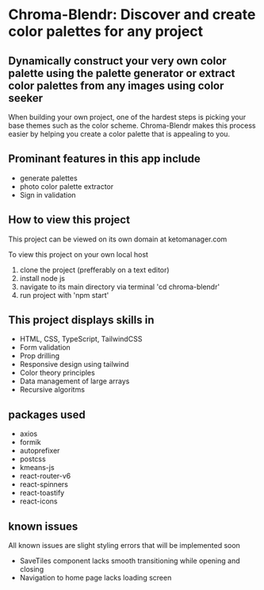 # Chroma-Blendr: Discover and create color palettes for any project

## Dynamically construct your very own color palette using the palette generator or extract color palettes from any images using color seeker

When building your own project, one of the hardest steps is picking your base themes such as the color scheme. Chroma-Blendr makes this process easier by helping you create a color palette that is appealing to you. 

## Prominant features in this app include

* generate palettes
* photo color palette extractor
* Sign in validation

## How to view this project

This project can be viewed on its own domain at ketomanager.com

To view this project on your own local host
1. clone the project (prefferably on a text editor)
2. install node js
3. navigate to its main directory via terminal 'cd chroma-blendr'
4. run project with 'npm start'

## This project displays skills in

* HTML, CSS, TypeScript, TailwindCSS
* Form validation
* Prop drilling
* Responsive design using tailwind
* Color theory principles 
* Data management of large arrays
* Recursive algoritms

## packages used

* axios
* formik
* autoprefixer
* postcss
* kmeans-js
* react-router-v6
* react-spinners
* react-toastify
* react-icons

## known issues

All known issues are slight styling errors that will be implemented soon

* SaveTiles component lacks smooth transitioning while opening and closing
* Navigation to home page lacks loading screen




